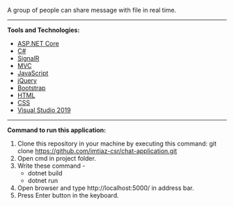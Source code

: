 A group of people can share message with file in real time.
<hr />

<strong>Tools and Technologies:</strong> <br />

<ul>
  <li><a href="https://dotnet.microsoft.com/learn/aspnet/what-is-aspnet-core">ASP.NET Core</a></li>
  <li><a href="https://docs.microsoft.com/en-us/dotnet/csharp/">C#</a></li>
  <li><a href="https://dotnet.microsoft.com/apps/aspnet/signalr">SignalR</a></li>
  <li><a href="https://dotnet.microsoft.com/apps/aspnet/mvc">MVC</a></li>
  <li><a href="https://developer.mozilla.org/en-US/docs/Web/JavaScript">JavaScript</a></li>
  <li><a href="https://jquery.com/">jQuery</a></li>
  <li><a href="https://getbootstrap.com/">Bootstrap</a></li>
  <li><a href="https://en.wikipedia.org/wiki/HTML">HTML</a></li>
  <li><a href="https://en.wikipedia.org/wiki/CSS">CSS</a></li>
  <li><a href="https://docs.microsoft.com/en-us/visualstudio/?view=vs-2019">Visual Studio 2019</a></li>
</ul>

<hr />

<strong>Command to run this application:</strong> <br />

1. Clone this repository in your machine by executing this command:  git clone https://github.com/imtiaz-csr/chat-application.git
2. Open cmd in project folder. 
3. Write these command - <br />
    <ul>
      <li>dotnet build</li>
      <li>dotnet run</li>
    </ul>
4. Open browser and type http://localhost:5000/ in address bar. 
5. Press Enter button in the keyboard.
